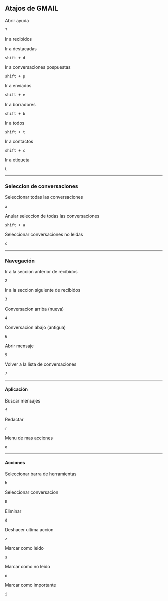 ## Atajos de GMAIL

Abrir ayuda

	?

Ir a recibidos

	

Ir a destacadas

	shift + d

Ir a conversaciones pospuestas

	shift + p

Ir a enviados

	shift + e

Ir a borradores

	shift + b

Ir a todos

	shift + t

Ir a contactos

	shift + c

Ir a etiqueta

	L

---

### Seleccion de conversaciones

Seleccionar todas las conversaciones

	a

Anular seleccion de todas las conversaciones

	shift + a

Seleccionar conversaciones no leidas

	c

---

### Navegación

Ir a la seccion anterior de recibidos

	2

Ir a la seccion siguiente de recibidos

	3

Conversacion arriba (nueva)

	4

Conversacion abajo (antigua)

	6

Abrir mensaje

	5

Volver a la lista de conversaciones

	7

---

#### Aplicación

Buscar mensajes

	f

Redactar

	r

Menu de mas acciones

	o

---

#### Acciones

Seleccionar barra de herramientas

	h

Seleccionar conversacion

	0

Eliminar

	d

Deshacer ultima accion

	z

Marcar como leido

	s

Marcar como no leido

	n

Marcar como importante

	i
